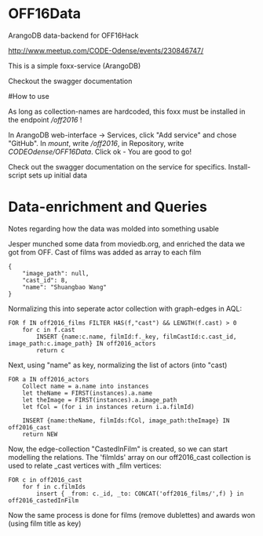 # OFF16Data
ArangoDB data-backend for OFF16Hack

http://www.meetup.com/CODE-Odense/events/230846747/

This is a simple foxx-service (ArangoDB)

Checkout the swagger documentation


#How to use

As long as collection-names are hardcoded, this foxx must be installed in the endpoint */off2016* !
 
In ArangoDB web-interface -> Services, click "Add service" and chose "GitHub". In *mount*, write _/off2016_, in Repository, write _CODEOdense/OFF16Data_. Click ok - You are good to go!

Check out the swagger documentation on the service for specifics.
Install-script sets up initial data




# Data-enrichment and Queries
Notes regarding how the data was molded into something usable

Jesper munched some data from moviedb.org, and enriched the data we got from OFF.
Cast of films was added as array to each film

```
{
    "image_path": null,
    "cast_id": 8,
    "name": "Shuangbao Wang"
}
```

Normalizing this into seperate actor collection with graph-edges in AQL:

```
FOR f IN off2016_films FILTER HAS(f,"cast") && LENGTH(f.cast) > 0
    for c in f.cast
        INSERT {name:c.name, filmId:f._key, filmCastId:c.cast_id, image_path:c.image_path} IN off2016_actors
        return c
``` 
  
  
Next, using "name" as key, normalizing the list of actors (into "cast)

```
FOR a IN off2016_actors 
    Collect name = a.name into instances
    let theName = FIRST(instances).a.name
    let theImage = FIRST(instances).a.image_path
    let fCol = (for i in instances return i.a.filmId)
    
    INSERT {name:theName, filmIds:fCol, image_path:theImage} IN off2016_cast
    return NEW
```


Now, the edge-collection "CastedInFilm" is created, so we can start modelling the relations. The 'filmIds' array on our off2016_cast collection is used to relate _cast vertices with _film vertices:

```
FOR c in off2016_cast
    for f in c.filmIds
        insert { _from: c._id, _to: CONCAT('off2016_films/',f) } in off2016_castedInFilm
```

Now the same process is done for films (remove dublettes) and awards won (using film title as key)


    
